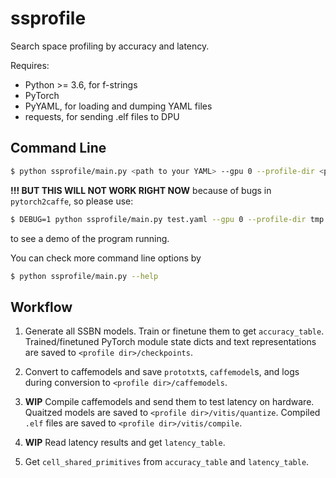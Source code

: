 # ssprofile
Search space profiling by accuracy and latency.

Requires:
- Python >= 3.6, for f-strings
- PyTorch
- PyYAML, for loading and dumping YAML files
- requests, for sending .elf files to DPU

## Command Line

```sh
$ python ssprofile/main.py <path to your YAML> --gpu 0 --profile-dir <path to profile dir>
```

**!!! BUT THIS WILL NOT WORK RIGHT NOW** because of bugs in `pytorch2caffe`, so please use:
```sh
$ DEBUG=1 python ssprofile/main.py test.yaml --gpu 0 --profile-dir tmp
```
to see a demo of the program running.

You can check more command line options by
```sh
$ python ssprofile/main.py --help
```

## Workflow

1. Generate all SSBN models. Train or finetune them to get `accuracy_table`. Trained/finetuned PyTorch module state dicts and text representations are saved to `<profile dir>/checkpoints`.

1. Convert to caffemodels and save `prototxt`s, `caffemodel`s, and logs during conversion to `<profile dir>/caffemodels`.

1. **WIP** Compile caffemodels and send them to test latency on hardware. Quaitzed models are saved to `<profile dir>/vitis/quantize`. Compiled `.elf` files are saved to `<profile dir>/vitis/compile`.

1. **WIP** Read latency results and get `latency_table`.

1. Get `cell_shared_primitives` from `accuracy_table` and `latency_table`.
